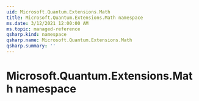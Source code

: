 ```yaml
---
uid: Microsoft.Quantum.Extensions.Math
title: Microsoft.Quantum.Extensions.Math namespace
ms.date: 3/12/2021 12:00:00 AM
ms.topic: managed-reference
qsharp.kind: namespace
qsharp.name: Microsoft.Quantum.Extensions.Math
qsharp.summary: ''
---
```


# Microsoft.Quantum.Extensions.Math namespace



